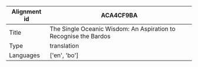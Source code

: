 |Alignment id | ACA4CF9BA
| --- | --- 
|Title | The Single Oceanic Wisdom: An Aspiration to Recognise the Bardos 
|Type | translation
|Languages | ['en', 'bo']